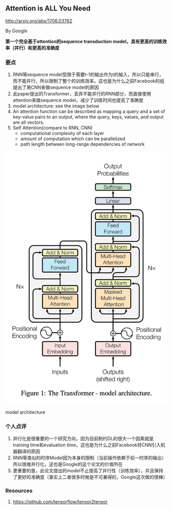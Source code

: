 ## Attention is ALL You Need

http://arxiv.org/abs/1706.03762

By Google

**第一个完全基于attention的sequence transduction model，具有更高的训练效率（并行）和更高的准确度**


### 要点

1. RNN等sequence model受限于需要t-1的输出作为t的输入，所以只能串行，而不能并行，所以限制了整个的训练效率。这也是为什么之前Facebook的组提出了用CNN来做sequence model的原因
2. 此paper提出的Transformer，丢弃不能并行的RNN部分，而直接使用attention来做sequence model，减少了训练时间也提高了准确度
3. model architecture: see the image below
3. An attention function can be described as mapping a query and a set of key-value pairs to an output, where the query, keys, values, and output are all vectors. 
4. Self Attention(compare to RNN, CNN)
    * computational complexity of each layer
    * amount of computation which can be parallelized
    * path length between long-range dependencies of network


![transformer](/images/transformer.png)

model architecture 


### 个人点评

1. 并行化是很重要的一个研究方向，因为目前制约DL的很大一个因素就是training time和evaluation time，这也是为什么之前Facebook将CNN引入机器翻译的原因
2. RNN等类似的时序Model因为本身的限制（当前操作依赖于前一时序的输出）所以很难并行化，这也是Google的这个论文的价值所在
3. 更重要的是，此论文提出的model不止提高了并行性（训练效率），并且保持了更好的准确度（事实上二者很多时候是不可兼得的，Google这次做的很棒）



### Resources

1. https://github.com/tensorflow/tensor2tensor
